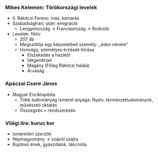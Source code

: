 ### Mikes Kelemen: Törökországi levelek

- II. Rákóczi Ferenc: inas, kamarás
- Szabadságharc után: emigráció
	- Lengyelország → Franciaország → Rodostó
- Levelek: fiktív
	- 207 db
	- Megszólítja egy képzeletbeli személy: ,,édes néném"
	- Honvágy, személyes érzések kiírása
		- Elszakadás a hazától
		- Idegenérzet
		- Magány (Főleg Rákóczi halála)
		- Árvaság

### Apáczai Csere János

- Magyar Enciklopédia
	- Több tudományág ismeret anyaga: Nyelv, természettudományok, művészeti oktatás
	- Összegzés + rendszerezés

### Világi líra: kuruc kor

- Ismeretlen szerzők
- Néphagyomány → szájról szájra
- Bujdosó ének, gyászdalok, táncnóta
